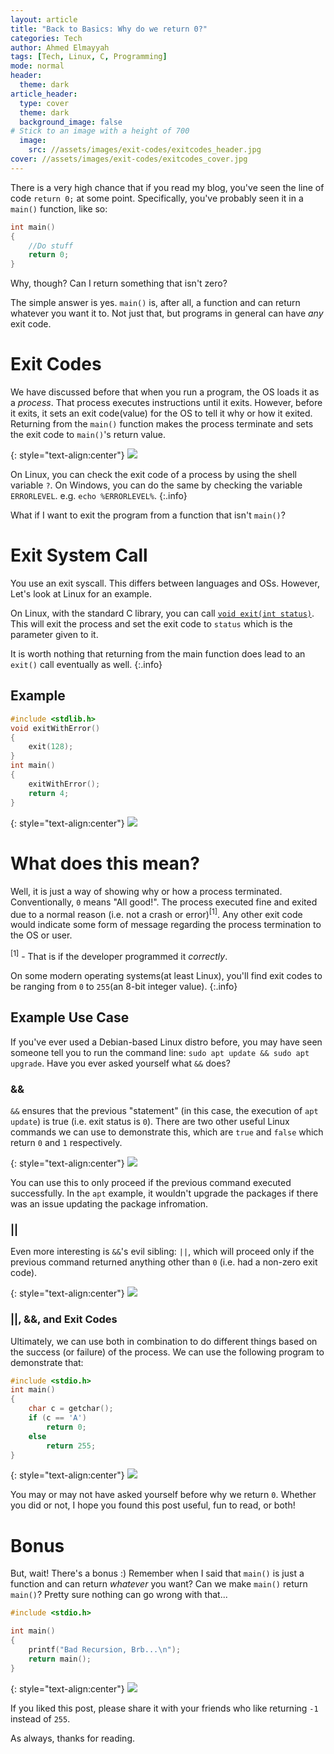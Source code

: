 ```yaml
---
layout: article
title: "Back to Basics: Why do we return 0?" 
categories: Tech
author: Ahmed Elmayyah
tags: [Tech, Linux, C, Programming]
mode: normal 
header:
  theme: dark
article_header:
  type: cover 
  theme: dark
  background_image: false
# Stick to an image with a height of 700
  image:
    src: //assets/images/exit-codes/exitcodes_header.jpg
cover: //assets/images/exit-codes/exitcodes_cover.jpg
---
```


There is a very high chance that if you read my blog, you've seen the line of code `return 0;` at some point. Specifically, you've probably seen it in a `main()` function, like so:

```c
int main()
{
	//Do stuff
	return 0;
}
```

Why, though? Can I return something that isn't zero?

The simple answer is yes. `main()` is, after all, a function and can return whatever you want it to. Not just that, but programs in general can have _any_ exit code.

# Exit Codes

We have discussed before that when you run a program, the OS loads it as a _process_. That process executes instructions until it exits. However, before it exits, it sets an exit code(value) for the OS to tell it why or how it exited. Returning from the `main()` function makes the process terminate and sets the exit code to `main()`'s return value.

{: style="text-align:center"}
![](/assets/images/exit-codes/return5.png)

On Linux, you can check the exit code of a process by using the shell variable `?`. On Windows, you can do the same by checking the variable `ERRORLEVEL`. e.g. `echo %ERRORLEVEL%`.
{:.info}

What if I want to exit the program from a function that isn't `main()`?

# Exit System Call
You use an exit syscall. This differs between languages and OSs. However, Let's look at Linux for an example. 

On Linux, with the standard C library, you can call [`void exit(int status)`](https://en.cppreference.com/w/c/program/exit). This will exit the process and set the exit code to `status` which is the parameter given to it.

It is worth nothing that returning from the main function does lead to an `exit()` call eventually as well.
{:.info}

## Example

```c
#include <stdlib.h>
void exitWithError()
{
	exit(128);
}
int main()
{
	exitWithError();
	return 4;
}
```

{: style="text-align:center"}
![](/assets/images/exit-codes/exit128.png)

# What does this mean?
Well, it is just a way of showing why or how a process terminated. Conventionally, `0` means "All good!". The process executed fine and exited due to a normal reason (i.e. not a crash or error)<sup>[1]</sup>. Any other exit code would indicate some form of message regarding the process termination to the OS or user. 

<sup>[1]</sup> - That is if the developer programmed it _correctly_. 

On some modern operating systems(at least Linux), you'll find exit codes to be ranging from `0` to `255`(an 8-bit integer value).
{:.info}

## Example Use Case

If you've ever used a Debian-based Linux distro before, you may have seen someone tell you to run the command line: `sudo apt update && sudo apt upgrade`. Have you ever asked yourself what `&&` does?

### &&

`&&` ensures that the previous "statement" (in this case, the execution of `apt update`) is true (i.e. exit status is `0`). There are two other useful Linux commands we can use to demonstrate this, which are `true` and `false` which return `0` and `1` respectively.

{: style="text-align:center"}
![](/assets/images/exit-codes/truefalse.png)

You can use this to only proceed if the previous command executed successfully. In the `apt` example, it wouldn't upgrade the packages if there was an issue updating the package infromation.

### ||

Even more interesting is `&&`'s evil sibling: `||`, which will proceed only if the previous command returned anything other than `0` (i.e. had a non-zero exit code).

{: style="text-align:center"}
![](/assets/images/exit-codes/oror.png)

### ||, &&, and Exit Codes

Ultimately, we can use both in combination to do different things based on the success (or failure) of the process. We can use the following program to demonstrate that:

```c
#include <stdio.h>
int main()
{
    char c = getchar();
    if (c == 'A')
        return 0;
    else
        return 255;
}
```

{: style="text-align:center"}
![](/assets/images/exit-codes/example.png)

You may or may not have asked yourself before why we return `0`. Whether you did or not, I hope you found this post useful, fun to read, or both!

# Bonus
But, wait! There's a bonus :) Remember when I said that `main()` is just a function and can return _whatever_ you want? Can we make `main()` return `main()`? Pretty sure nothing can go wrong with that...

```c
#include <stdio.h>

int main()
{
    printf("Bad Recursion, Brb...\n");
    return main();
}
```
{: style="text-align:center"}
![](/assets/images/exit-codes/brb.gif)

If you liked this post, please share it with your friends who like returning `-1` instead of `255`.

As always, thanks for reading.

